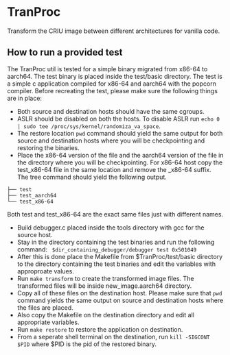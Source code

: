 # TranProc
Transform the CRIU image between different architectures for vanilla code.

## How to run a provided test
The TranProc util is tested for a simple binary migrated from x86-64 to aarch64.
The test binary is placed inside the test/basic directory. The test is a simple
c application compiled for x86-64 and aarch64 with the popcorn compiler.
Before recreating the test, please make sure the following things are in place:
- Both source and destination hosts should have the same cgroups.
- ASLR should be disabled on both the hosts. To disable ASLR run `echo 0 | sudo tee /proc/sys/kernel/randomiza_va_space`.
- The restore location `pwd` command should yield the same output for both source and destination hosts
where you will be checkpointing and restoring the binaries. 
- Place the x86-64 version of the file and the aarch64 version of the file in the directory where you
will be checkpointing. For x86-64 host copy the test_x86-64 file in the same location and remove the \_x86-64 suffix.
The tree command should yield the following output.
```
├── test
├── test_aarch64
└── test_x86-64
```
Both test and test_x86-64 are the exact same files just with different names. 
- Build debugger.c placed inside the tools directory with gcc for the source host.
- Stay in the directory containing the test binaries and run the following command:
` $dir_containing_debugger/debugger test 0x501049`
- After this is done place the Makefile from $TranProc/test/basic directory to the directory containing the test binaries and edit
the variables with approproate values.
- Run `make transform` to create the transformed image files. The transformed files will be inside new_image.aarch64 directory.
- Copy all of these files on the destination host. Please make sure that `pwd` command yields the same output on source
and destination hosts where the files are placed. 
- Also copy the Makefile on the destination directory and edit all appropriate variables.
- Run `make restore` to restore the application on destination.
- From a seperate shell terminal on the destination, run `kill -SIGCONT $PID` where $PID is the pid of the restored binary. 
